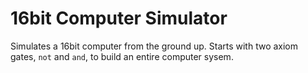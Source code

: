 # 16bit Computer Simulator
Simulates a 16bit computer from the ground up. Starts with two axiom gates, `not` and `and`, to build an entire computer sysem.
